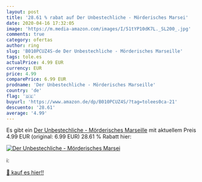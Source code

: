 ```yaml
---
layout: post
title: '28.61 % rabat auf Der Unbestechliche - Mörderisches Marsei'
date: 2020-04-16 17:32:05
image: 'https://m.media-amazon.com/images/I/51tYP10dK7L._SL200_.jpg'
comments: true
category: ofertas
author: ring
slug: 'B010PCUZ4S-de Der Unbestechliche - Mörderisches Marseille'
tags: tole.es
actualPrice: 4.99 EUR
currency: EUR
price: 4.99
comparePrice: 6.99 EUR
prodname: 'Der Unbestechliche - Mörderisches Marseille'
country: 'de'
flag: '🇩🇪'
buyurl: 'https://www.amazon.de/dp/B010PCUZ4S/?tag=tolees0ca-21'
descuento: '28.61'
average: '4.99'
---
```


Es gibt ein [Der Unbestechliche - Mörderisches Marseille](https://www.amazon.de/dp/B010PCUZ4S/?tag=tolees0ca-21) mit aktuellem Preis 4.99 EUR (original: 6.99 EUR) 28.61 % Rabatt hier:

[![Der Unbestechliche - Mörderisches Marsei](https://m.media-amazon.com/images/I/51tYP10dK7L._SL200_.jpg)](https://www.amazon.de/dp/B010PCUZ4S/?tag=tolees0ca-21)

ℹ️:


[🛒 kauf es hier!!](https://www.amazon.de/dp/B010PCUZ4S/?tag=tolees0ca-21)
